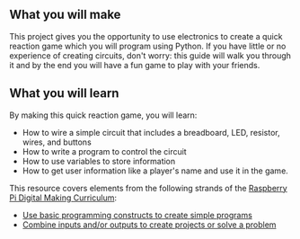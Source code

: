 ## What you will make
This project gives you the opportunity to use electronics to create a quick reaction game which you will program using Python. If you have little or no experience of creating circuits, don't worry: this guide will walk you through it and by the end you will have a fun game to play with your friends.

## What you will learn
 By making this quick reaction game, you will learn:
 
 - How to wire a simple circuit that includes a breadboard, LED, resistor, wires, and buttons
 - How to write a program to control the circuit
 - How to use variables to store information
 - How to get user information like a player's name and use it in the game.

This resource covers elements from the following strands of the [Raspberry Pi Digital Making Curriculum](https://www.raspberrypi.org/curriculum/):

- [Use basic programming constructs to create simple programs](https://www.raspberrypi.org/curriculum/programming/creator)
- [Combine inputs and/or outputs to create projects or solve a problem](https://www.raspberrypi.org/curriculum/physical-computing/builder)

